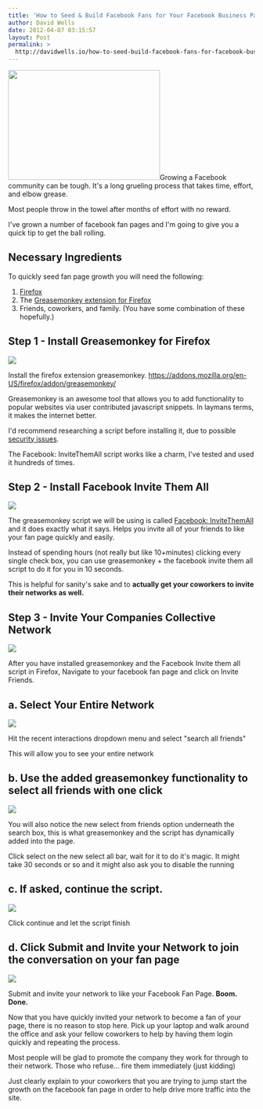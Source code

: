 ```yaml
---
title: 'How to Seed & Build Facebook Fans for Your Facebook Business Page'
author: David Wells
date: 2012-04-07 03:15:57
layout: Post
permalink: >
  http://davidwells.io/how-to-seed-build-facebook-fans-for-facebook-business-pages/
---
```

<a href="https://s3-us-west-2.amazonaws.com/assets.davidwells.io/legacy/2012/04/facebookgrow.png"><img class="size-full wp-image-4268 alignright" title="facebookgrow" src="https://s3-us-west-2.amazonaws.com/assets.davidwells.io/legacy/2012/04/facebookgrow.png" alt="" width="310" height="224" /></a>Growing a Facebook community can be tough. It's a long grueling process that takes time, effort, and elbow grease.
<div class="LessonContent">
<div class="LessonSummary">

Most people throw in the towel after months of effort with no reward.

I've grown a number of facebook fan pages and I'm going to give you a quick tip to get the ball rolling.

</div>
<div class="LessonStep top">
<h2 class="StepTitle">Necessary Ingredients</h2>
To quickly seed fan page growth you will need the following:
<ol>
	<li><a href="http://www.mozilla.org/en-US/firefox/fx/" target="_blank">Firefox</a></li>
	<li>The <a href="https://addons.mozilla.org/en-US/firefox/addon/greasemonkey/" target="_blank">Greasemonkey extension for Firefox</a></li>
	<li>Friends, coworkers, and family. (You have some combination of these hopefully.)</li>
</ol>
</div>
<div class="LessonStep top">
<h2 class="StepTitle">Step 1 - Install Greasemonkey for Firefox</h2>
<div class="StepImage"> <img src="https://s3-us-west-2.amazonaws.com/assets.davidwells.io/legacy/2012/04/Step_1_-_Install_Greasemonkey_for_Firefox.png"/></div>
<div class="StepInstructions">

Install the firefox extension greasemonkey. https://addons.mozilla.org/en-US/firefox/addon/greasemonkey/

Greasemonkey is an awesome tool that allows you to add functionality to popular websites via user contributed javascript snippets. In laymans terms, it makes the internet better.

I'd recommend researching a script before installing it, due to possible <a href="http://www.firefoxfacts.com/2007/07/09/greasemonkey-security-issues/">security issues</a>.

The Facebook: InviteThemAll script works like a charm, I've tested and used it hundreds of times.

</div>
</div>
<div class="LessonStep top">
<h2 class="StepTitle">Step 2 - Install Facebook Invite Them All</h2>
<div class="StepImage"> <img src="https://s3-us-west-2.amazonaws.com/assets.davidwells.io/legacy/2012/04/Step_2_-_Install_Facebook_Invite_Them_All.png"/></div>
<div class="StepInstructions">

The greasemonkey script we will be using is called <a href="http://userscripts.org/scripts/show/89653">Facebook: InviteThemAll</a> and it does exactly what it says. Helps you invite all of your friends to like your fan page quickly and easily.

Instead of spending hours (not really but like 10+minutes) clicking every single check box, you can use greasemonkey + the facebook invite them all script to do it for you in 10 seconds.

This is helpful for sanity's sake and to <strong>actually get your coworkers to invite their networks as well.</strong>

</div>
</div>
<div class="LessonStep top">
<h2 class="StepTitle">Step 3 - Invite Your Companies Collective Network</h2>
<div class="StepImage"> <img src="https://s3-us-west-2.amazonaws.com/assets.davidwells.io/legacy/2012/04/Step_3_-_Invite_Your_Companies_Collective_Network.png"/></div>
<div class="StepInstructions">

After you have installed greasemonkey and the Facebook Invite them all script in Firefox, Navigate to your facebook fan page and click on Invite Friends.

</div>
</div>
<div class="LessonStep top">
<h2 class="StepTitle">a. Select Your Entire Network</h2>
<div class="StepImage"> <img src="https://s3-us-west-2.amazonaws.com/assets.davidwells.io/legacy/2012/04/a._Select_Your_Entire_Network.png"/></div>
<div class="StepInstructions">

Hit the recent interactions dropdown menu and select "search all friends"

This will allow you to see your entire network

</div>
</div>
<div class="LessonStep top">
<h2 class="StepTitle">b. Use the added greasemonkey functionality to select all friends with one click</h2>
<div class="StepImage"> <img src="https://s3-us-west-2.amazonaws.com/assets.davidwells.io/legacy/2012/04/b._Use_the_added_greasemonkey_functionality_to_select_all_friends_with_one_click.png"/></div>
<div class="StepInstructions">

You will also notice the new select from friends option underneath the search box, this is what greasemonkey and the script has dynamically added into the page.

Click select on the new select all bar, wait for it to do it's magic. It might take 30 seconds or so and it might also ask you to disable the running

</div>
</div>
<div class="LessonStep top">
<h2 class="StepTitle">c. If asked, continue the script.</h2>
<div class="StepImage"> <img src="https://s3-us-west-2.amazonaws.com/assets.davidwells.io/legacy/2012/04/c._If_asked__continue_the_script..png"/></div>
<div class="StepInstructions">

Click continue and let the script finish

</div>
</div>
<div class="LessonStep top">
<h2 class="StepTitle">d. Click Submit and Invite your Network to join the conversation on your fan page</h2>
<div class="StepImage"> <img src="https://s3-us-west-2.amazonaws.com/assets.davidwells.io/legacy/2012/04/d._Click_Submit_and_Invite_your_Network_to_join_the_conversation_on_your_fan_page.png"/></div>
<div class="StepInstructions">

Submit and invite your network to like your Facebook Fan Page. <strong>Boom. Done.</strong>

Now that you have quickly invited your network to become a fan of your page, there is no reason to stop here. Pick up your laptop and walk around the office and ask your fellow coworkers to help by having them login quickly and repeating the process.

Most people will be glad to promote the company they work for through to their network. Those who refuse... fire them immediately (just kidding)

Just clearly explain to your coworkers that you are trying to jump start the growth on the facebook fan page in order to help drive more traffic into the site.

</div>
</div>
</div>
